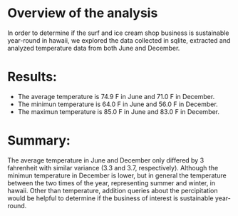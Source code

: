 # Overview of the analysis
In order to determine if the surf and ice cream shop business is sustainable year-round in hawaii, we explored the data collected in sqlite, extracted and analyzed temperature data from both June and December.
 
# Results: 
- The average temperature is 74.9 F in June and 71.0 F in December.
- The minimun temperature is 64.0 F in June and 56.0 F in December. 
- The maximun temperature is 85.0 F in June and 83.0 F in December.

# Summary: 
The average temperature in June and December only differed by 3 fahrenheit with similar variance (3.3 and 3.7, respectively). Although the minimun temperature in December is lower, but in general the temperature between the two times of the year, representing summer and winter, in hawaii.
Other than temperature, addition queries about the percipitation would be helpful to determine if the business of interest is sustainable year-round. 